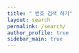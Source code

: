 ```yaml
---
title: " 번호 검색 하기"
layout: search
permalink: /search/
author_profile: true
sidebar_main: true
---
```

